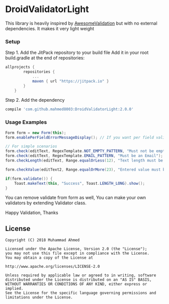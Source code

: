 # DroidValidatorLight
This library is heavily inspired by [AwesomeValidation](https://github.com/thyrlian/AwesomeValidation) but with no external dependencies. It makes it very light weight

### Setup
Step 1. Add the JitPack repository to your build file
Add it in your root build.gradle at the end of repositories:
```gradle
allprojects {
		repositories {
			...
			maven { url "https://jitpack.io" }
		}
	}
```

Step 2. Add the dependency
```gradle
compile 'com.github.mahmed8003:DroidValidatorLight:2.0.0'
```


### Usage Examples
```java
Form form = new Form(this);
form.enablePerFieldErrorMessageDisplay(); // If you want per field validation

// For simple scenarios
form.check(editText, RegexTemplate.NOT_EMPTY_PATTERN, "Must not be empty");
form.check(editText, RegexTemplate.EMAIL_PATTERN, "Must be an Email");
form.checkLength(editText, Range.equalOrLess(12), "Text length must be less or equal to 12");

form.checkValue(editText2, Range.equalOrMore(23), "Entered value must be greater equal than 23");

if(form.validate()) {
    Toast.makeText(this, "Success", Toast.LENGTH_LONG).show();
}

```

You can remove validate from form as well, You can make your own validators by extending Validator class.

Happy Validation, Thanks

License
-------

    Copyright (C) 2018 Muhammad Ahmed

    Licensed under the Apache License, Version 2.0 (the "License");
    you may not use this file except in compliance with the License.
    You may obtain a copy of the License at

    http://www.apache.org/licenses/LICENSE-2.0

    Unless required by applicable law or agreed to in writing, software
    distributed under the License is distributed on an "AS IS" BASIS,
    WITHOUT WARRANTIES OR CONDITIONS OF ANY KIND, either express or implied.
    See the License for the specific language governing permissions and
    limitations under the License.


